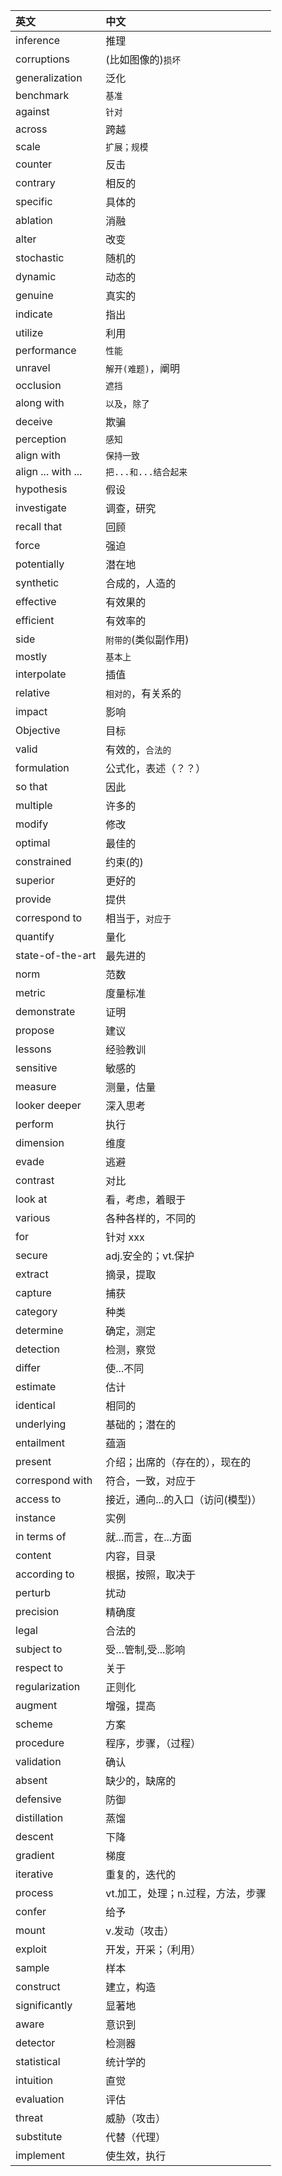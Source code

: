 | 英文 | 中文 |
:--- | :--- 
inference | 推理
corruptions | (比如图像的)`损坏`
generalization | 泛化
benchmark | `基准`
against | `针对`
across | 跨越
scale | `扩展；规模`
counter | 反击
contrary | 相反的
specific | 具体的
ablation | 消融
alter | 改变
stochastic | 随机的
dynamic | 动态的
genuine | 真实的
indicate | 指出
utilize | 利用
performance | `性能`
unravel | `解开(难题)`，阐明
occlusion | `遮挡`
along with | `以及`，`除了`
deceive | 欺骗
perception | `感知`
align with | `保持一致`
align ... with ... | `把...和...结合起来`
hypothesis | 假设
investigate | 调查，研究
recall that | 回顾
force | 强迫
potentially |潜在地 
synthetic | 合成的，人造的
effective | 有效果的
efficient | 有效率的
side | `附带的`(类似副作用)
mostly | `基本上`
interpolate | 插值
relative | `相对的`，有关系的
impact | 影响
Objective | 目标
valid | 有效的，`合法的`
formulation | 公式化，表述（？？）
so that | 因此
multiple | 许多的
modify | 修改
optimal | 最佳的
constrained | 约束(的)
superior | 更好的
provide | 提供
correspond to | 相当于，`对应于`
quantify | 量化
state-of-the-art | 最先进的
norm | 范数
metric | 度量标准
demonstrate | 证明
propose | 建议
lessons | 经验教训
sensitive | 敏感的
measure | 测量，估量
looker deeper | 深入思考
perform | 执行
dimension | 维度
evade | 逃避
contrast | 对比
look at | 看，考虑，着眼于
various | 各种各样的，不同的
for | 针对 xxx
secure | adj.安全的；vt.保护
extract | 摘录，提取 
capture | 捕获 
category|种类
determine|确定，测定
detection|检测，察觉
differ|使...不同
estimate|估计
identical|相同的
underlying|基础的；潜在的
entailment|蕴涵
present|介绍；出席的（存在的），现在的
correspond with|符合，一致，对应于
access to|接近，通向...的入口（访问(模型)）
instance|实例
in terms of  |就...而言，在...方面
content|内容，目录
according to|根据，按照，取决于
perturb|扰动
precision|精确度
legal|合法的
subject to|受…管制,受...影响
respect to|关于
regularization|正则化
augment|增强，提高
scheme|方案
procedure|程序，步骤，（过程）
validation|确认
absent|缺少的，缺席的
defensive|防御
distillation|蒸馏
descent|下降
gradient|梯度
iterative|重复的，迭代的
process|vt.加工，处理；n.过程，方法，步骤
confer|给予
mount|v.发动（攻击）
exploit|开发，开采；（利用）
sample|样本
construct|建立，构造
significantly|显著地
aware|意识到
detector|检测器
statistical|统计学的
intuition|直觉
evaluation|评估
threat|威胁（攻击）
substitute|代替（代理）
implement | 使生效，执行